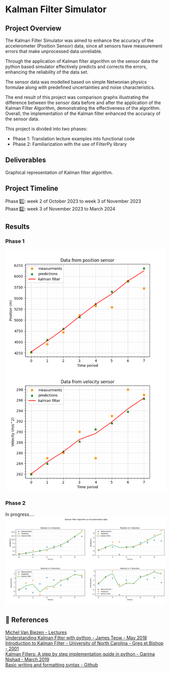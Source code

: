 # Kalman Filter Simulator  

## Project Overview
The Kalman Filter Simulator was aimed to enhance the accuracy of the accelerometer (Position Sensor) data, since all sensors have measurement errors that make unprocessed data unreliable.

Through the application of Kalman filter algorithm on the sensor data the python based simulator effectively predicts and corrects the errors, enhancing the reliability of the data set.

The sensor data was modelled based on simple Netwonian physics formulae along with predefined uncertainties and noise characteristics. 

The end result of this project was comparison graphs illustrating the difference between the sensor data before and after the application of the Kalman Filter Algorithm, demonstrating the effectiveness of the algorithm. Overall, the implementation of the Kalman filter enhanced the accuracy of the sensor data.

This project is divided into two phases:
- Phase 1: Translation lecture examples into functional code
- Phase 2: Familiarization with the use of FilterPy library

## Deliverables
Graphical representation of Kalman filter algorithm.

## Project Timeline
Phase 1️⃣:  week 2 of October 2023 to week 3 of November 2023   
Phase 2️⃣:  week 3 of November 2023 to March 2024

## Results
### Phase 1
![Kalman filter on position data](Results/position_graph.png)
![Kalman filter on velocity data](Results/velocity_graph.png)

### Phase 2
In progress....
![Kalman filter results](Results/Phase2_results_1.png)

## 📑 References

[Michel Van Biezen - Lectures](https://www.youtube.com/watch?v=CaCcOwJPytQ&list=PLX2gX-ftPVXU3oUFNATxGXY90AULiqnWT&index=1)            
[Understanding Kalman Filter with python - James Teow - May 2018](https://medium.com/@jaems33/understanding-kalman-filters-with-python-2310e87b8f48)     
[Introduction to Kalman Filter - University of North Carolina - Greg et Bishop - 2001](https://courses.cs.washington.edu/courses/cse571/03wi/notes/welch-bishop-tutorial.pdf)    
[Kalman Filters: A step by step implementation guide in python - Garima Nishad - March 2019](https://medium.com/analytics-vidhya/kalman-filters-a-step-by-step-implementation-guide-in-python-91e7e123b968)    
[Basic writing and formatting syntax - Github](https://docs.github.com/en/get-started/writing-on-github/getting-started-with-writing-and-formatting-on-github/basic-writing-and-formatting-syntax)   


